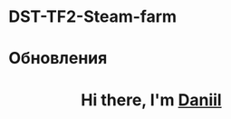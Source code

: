 # DST-TF2-Steam-farm
# Обновления
<h1 align="center">Hi there, I'm <a href="https://daniilshat.ru/" target="_blank">Daniil</a> 
